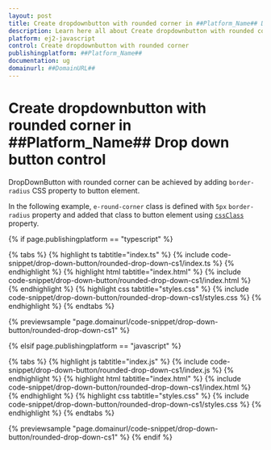 ```yaml
---
layout: post
title: Create dropdownbutton with rounded corner in ##Platform_Name## Drop down button control | Syncfusion
description: Learn here all about Create dropdownbutton with rounded corner in Syncfusion ##Platform_Name## Drop down button control of Syncfusion Essential JS 2 and more.
platform: ej2-javascript
control: Create dropdownbutton with rounded corner 
publishingplatform: ##Platform_Name##
documentation: ug
domainurl: ##DomainURL##
---
```


# Create dropdownbutton with rounded corner in ##Platform_Name## Drop down button control

DropDownButton with rounded corner can be achieved by adding `border-radius` CSS property to button element.

In the following example, `e-round-corner` class is defined with `5px` `border-radius` property and added that class to button element using [`cssClass`](../../api/drop-down-button/#cssclass) property.

{% if page.publishingplatform == "typescript" %}

 {% tabs %}
{% highlight ts tabtitle="index.ts" %}
{% include code-snippet/drop-down-button/rounded-drop-down-cs1/index.ts %}
{% endhighlight %}
{% highlight html tabtitle="index.html" %}
{% include code-snippet/drop-down-button/rounded-drop-down-cs1/index.html %}
{% endhighlight %}
{% highlight css tabtitle="styles.css" %}
{% include code-snippet/drop-down-button/rounded-drop-down-cs1/styles.css %}
{% endhighlight %}
{% endtabs %}
        
{% previewsample "page.domainurl/code-snippet/drop-down-button/rounded-drop-down-cs1" %}

{% elsif page.publishingplatform == "javascript" %}

{% tabs %}
{% highlight js tabtitle="index.js" %}
{% include code-snippet/drop-down-button/rounded-drop-down-cs1/index.js %}
{% endhighlight %}
{% highlight html tabtitle="index.html" %}
{% include code-snippet/drop-down-button/rounded-drop-down-cs1/index.html %}
{% endhighlight %}
{% highlight css tabtitle="styles.css" %}
{% include code-snippet/drop-down-button/rounded-drop-down-cs1/styles.css %}
{% endhighlight %}
{% endtabs %}

{% previewsample "page.domainurl/code-snippet/drop-down-button/rounded-drop-down-cs1" %}
{% endif %}